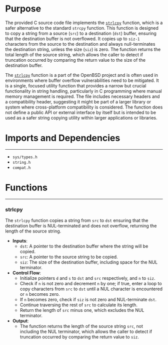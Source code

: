 # Purpose
The provided C source code file implements the [`strlcpy`](#strlcpy) function, which is a safer alternative to the standard `strcpy` function. This function is designed to copy a string from a source (`src`) to a destination (`dst`) buffer, ensuring that the destination buffer is not overflowed. It copies up to `siz-1` characters from the source to the destination and always null-terminates the destination string, unless the size (`siz`) is zero. The function returns the total length of the source string, which allows the caller to detect if truncation occurred by comparing the return value to the size of the destination buffer.

The [`strlcpy`](#strlcpy) function is a part of the OpenBSD project and is often used in environments where buffer overflow vulnerabilities need to be mitigated. It is a single, focused utility function that provides a narrow but crucial functionality in string handling, particularly in C programming where manual memory management is required. The file includes necessary headers and a compatibility header, suggesting it might be part of a larger library or system where cross-platform compatibility is considered. The function does not define a public API or external interface by itself but is intended to be used as a safer string copying utility within larger applications or libraries.
# Imports and Dependencies

---
- `sys/types.h`
- `string.h`
- `compat.h`


# Functions

---
### strlcpy<!-- {{#callable:strlcpy}} -->
The `strlcpy` function copies a string from `src` to `dst` ensuring that the destination buffer is NUL-terminated and does not overflow, returning the length of the source string.
- **Inputs**:
    - `dst`: A pointer to the destination buffer where the string will be copied.
    - `src`: A pointer to the source string to be copied.
    - `siz`: The size of the destination buffer, including space for the NUL terminator.
- **Control Flow**:
    - Initialize pointers `d` and `s` to `dst` and `src` respectively, and `n` to `siz`.
    - Check if `n` is not zero and decrement `n` by one; if true, enter a loop to copy characters from `src` to `dst` until a NUL character is encountered or `n` becomes zero.
    - If `n` becomes zero, check if `siz` is not zero and NUL-terminate `dst`.
    - Continue traversing the rest of `src` to calculate its length.
    - Return the length of `src` minus one, which excludes the NUL terminator.
- **Output**:
    - The function returns the length of the source string `src`, not including the NUL terminator, which allows the caller to detect if truncation occurred by comparing the return value to `siz`.


